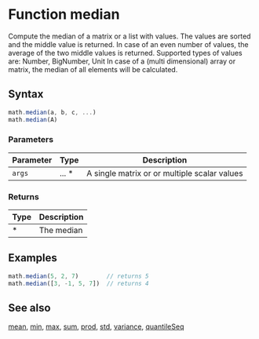 <!-- Note: This file is automatically generated from source code comments. Changes made in this file will be overridden. -->
# Function median
Compute the median of a matrix or a list with values. The values are
sorted and the middle value is returned. In case of an even number of
values, the average of the two middle values is returned.
Supported types of values are: Number, BigNumber, Unit
In case of a (multi dimensional) array or matrix, the median of all
elements will be calculated.
## Syntax
```js
math.median(a, b, c, ...)
math.median(A)
```
### Parameters
Parameter | Type | Description
--------- | ---- | -----------
`args` | ... * | A single matrix or or multiple scalar values
### Returns
Type | Description
---- | -----------
* | The median
## Examples
```js
math.median(5, 2, 7)        // returns 5
math.median([3, -1, 5, 7])  // returns 4
```
## See also
[mean](mean.md),
[min](min.md),
[max](max.md),
[sum](sum.md),
[prod](prod.md),
[std](std.md),
[variance](variance.md),
[quantileSeq](quantileSeq.md)
